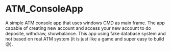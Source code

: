 # ATM_ConsoleApp
A simple ATM console app that uses windows CMD as main frame.
The app capable of creating new account and access your new account to do deposite, withdraw, showbalance.
This app using fake database system and not based on real ATM system (it is just like a game and super easy to build 😜).
